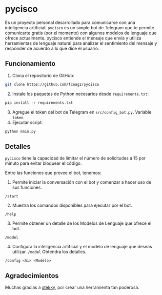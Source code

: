 # pycisco
Es un proyecto personal desarrollado para comunicarse con una inteligencia artificial. `pycisco` es un simple bot de Telegram que te permite comunicarte gratis (por el momento) con algunos modelos de lenguaje que ofrece actualmente. pycisco entiende el mensaje que envía y utiliza herramientas de lenguaje natural para analizar el sentimiento del mensaje y responder de acuerdo a lo que dice el usuario.

## Funcionamiento
1. Clona el repositorio de GitHub:
```sh
git clone https://github.com/fcoagz/pycisco
```
2. Instale los paquetes de Python necesarios desde `requirements.txt`:
```sh
pip install -r requirements.txt
```
3. Agregue el token del bot de Telegram en `src/config_bot.py`. Variable `token`
4. Ejecutar script:
```sh
python main.py
```

## Detalles
`pycisco` tiene la capacidad de limitar el número de solicitudes a 15 por minuto para evitar bloquear el código.

Entre las funciones que provee el bot, tenemos:

1. Permite iniciar la conversación con el bot y comenzar a hacer uso de sus funciones.
```
/start
```
2. Muestra los comandos disponibles para ejecutar por el bot.
```
/help
```
3. Permite obtener un detalle de los Modelos de Lenguaje que ofrece el bot.
```
/model
```
4. Configura la inteligencia artificial y el modelo de lenguaje que deseas utilizar. `/model` Obtendra los detalles.
```
/config <Ai> <Modelo>
```

## Agradecimientos
Muchas gracias a [xtekky](https://github.com/xtekky), por crear una herramienta tan poderosa.